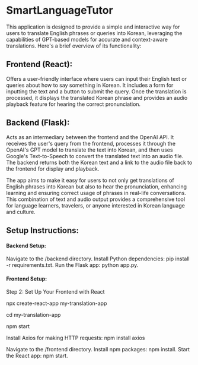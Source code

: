 # SmartLanguageTutor
This application is designed to provide a simple and interactive way for users to translate English phrases or queries into Korean, leveraging the capabilities of GPT-based models for accurate and context-aware translations. Here's a brief overview of its functionality:

## Frontend (React): 
Offers a user-friendly interface where users can input their English text or queries about how to say something in Korean. It includes a form for inputting the text and a button to submit the query. Once the translation is processed, it displays the translated Korean phrase and provides an audio playback feature for hearing the correct pronunciation.

## Backend (Flask): 
Acts as an intermediary between the frontend and the OpenAI API. It receives the user's query from the frontend, processes it through the OpenAI's GPT model to translate the text into Korean, and then uses Google's Text-to-Speech to convert the translated text into an audio file. The backend returns both the Korean text and a link to the audio file back to the frontend for display and playback.



The app aims to make it easy for users to not only get translations of English phrases into Korean but also to hear the pronunciation, enhancing learning and ensuring correct usage of phrases in real-life conversations. This combination of text and audio output provides a comprehensive tool for language learners, travelers, or anyone interested in Korean language and culture.



## Setup Instructions:

#### Backend Setup:

Navigate to the /backend directory.
Install Python dependencies: pip install -r requirements.txt.
Run the Flask app: python app.py.


#### Frontend Setup:

Step 2: Set Up Your Frontend with React

npx create-react-app my-translation-app

cd my-translation-app

npm start

Install Axios for making HTTP requests:
npm install axios

Navigate to the /frontend directory.
Install npm packages: npm install.
Start the React app: npm start.